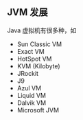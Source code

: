 ## JVM 发展

Java 虚拟机有很多种，如

* Sun Classic VM
* Exact VM
* HotSpot VM
* KVM (Kilobyte)
* JRockit
* J9
* Azul VM
* Liquid VM
* Dalvik VM
* Microsoft JVM
